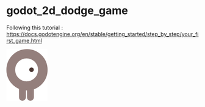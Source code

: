 # godot_2d_dodge_game
Following this tutorial : https://docs.godotengine.org/en/stable/getting_started/step_by_step/your_first_game.html

![icon](icon.png)
